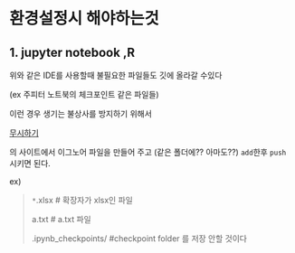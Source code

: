 # 환경설정시 해야하는것 

## 1. jupyter notebook ,R 

위와 같은 IDE를 사용할때 불필요한 파일들도 깃에 올라갈 수있다 

(ex 주피터 노트북의 체크포인트 같은 파일들)

이런 경우 생기는 불상사를 방지하기 위해서 

[무시하기](http://gitignore.io/)

의 사이트에서 이그노어 파일을 만들어 주고 (같은 폴더에?? 아마도??) `add`한후 `push` 시키면 된다. 

ex)

> `*`.xlsx           # 확장자가 xlsx인 파일
>
> a.txt              # a.txt 파일
>
> .ipynb_checkpoints/                          #checkpoint folder 를 저장 안할 것이다
>
> 
>
>  

